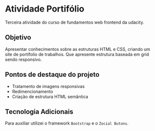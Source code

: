 # Atividade Portifólio
Terceira atividade do curso de fundamentos web frontend da udacity.
## Objetivo
Apresentar conhecimentos sobre as estruturas HTML e CSS, criando um site de portífolio de trabalhos. Que apresente estrutura baseada em grid sendo responsivo. 

## Pontos de destaque do projeto
* Tratamento de imagens responsivas
* Redimencionamento
* Criação de estrutura HTML semântica

## Tecnologia Adicionais
Para auxiliar utilizei o framework `Bootstrap` e o `Zocial Butons`.
